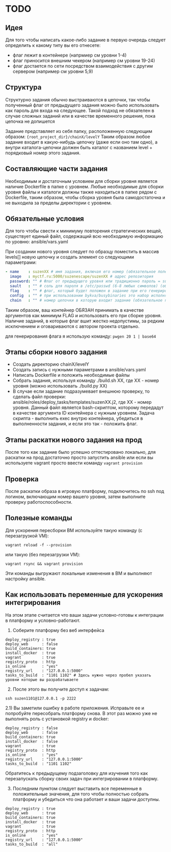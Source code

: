 # TODO

## Идея

Для того чтобы написать какое-либо задание в первую очередь следует определить к какому типу вы его отнесете:
* флаг лежит в контейнере (напрмиер см уровни 1-4)
* флаг приносится внешним чекером (например см уровни 19-24)
* флаг достается по сети посредством взаимодействия с другим сервером (например см уровни 5,9)

## Структура

Структурно задания обычно выстраиваются в цепочки, так чтобы полученный флаг от предыдущего задания
можно было использовать как пароль для входа на следующее. Такой подход не обязателен в случае сложных заданий или
в качестве временного решения, пока цепочка не допишется

Задание представляет из себя папку, расположенную следующим образом:
```{root_project_dir}/chainX/levelY```
Таким образом любое задание входит в какую-нибудь цепочку (даже если оно там одно), а внутри каталога-цепочки должен быть
каталог с названием level + порядковый номер этого задания.

## Составляющие части задания

Необходимым и достаточным условием для сборки уровня является наличие Dockerfile в папке с уровнем.
Любые необходимые для сборки уровня файлы и каталоги должны также находиться в папке рядом с Dockerfile,
таким образом, чтобы сборка уровня была самодостаточна и не выходила за пределы директории с уровнем.

## Обязательные условия

Для того чтобы свести к минимуму повторения стратегических вещей, существует единый файл, содержащий
всю необходимую информацию по уровню: ansible/vars.yaml

При создании нового уровня следует по образцу поместить в массив levels[] новую цепочку
и создать элемент со следующими параметрами:
```yaml
- name    : suzenXX # имя задания, включая его номер (обязательное поле)
  image   : myctf.ru:5000/suzenescape/suzenXX # адрес репозитория
  password: "" # Флаг от предыдущего уровня или традиционно пароль = suzenXX, где XX - номер первого задания в цепочке (обязательное поле)
  sault   : "" # соль для пароля в /etc/passwd (6-8 любых символов) (обязательное поле)
  flag    : "" # флаг, который будет положен в задание при его генерировании (обязательное поле)
  config  : "" # при использовании bykva/busybinaries это набор исполняемых файлов, оставляемых после сборки задания.
  chain   : "" # номер цепочки в которую входит задание (обязательное поле)
```

Таким образом, ваш контейнер ОБЯЗАН принимать в качестве аргументов как минимум FLAG и использовать его при сборке уровня.
Наличие заданий, в которые флаг вшит жестко недопустимы, за редким исключением и оговариваются с автором проекта отдельно.

для генерирования флага я использую команду:
```pwgen 20 1 | base64```

## Этапы сборки нового задания

* Создать директорию chainX/levelY
* Создать запись с нужными параметрами в ansible/vars.yaml
* Написать Dockerfile и положить необходимые файлы
* Собрать задания, используя команду ./build.sh XX, где XX - номер уровня (можно использовать
  ./build.py XX)
* В случае если задание подразумевает внешнюю проверку, то сделать файл проверки:
  ansible/roles/deploy_tasks/templates/suzenXX.j2, где ХХ - номер уровня.
  Данный файл является bash-скриптом, которому передадут в качестве аргумента ID контейнера с нужным уровнем.
  Задача скрипта - выполнить exec внутрю контейнера, убедиться в выполненности задания, и если это так - положить флаг.

## Этапы раскатки нового задания на прод

После того как задание было успешно оттестировано локально, для раскатки на прод достаточно просто запустить ansible или
если вы используете vagrant просто ввести команду ```vagrant provision```

## Проверка

После раскатки образа в игровую платформу, подключитесь по ssh под логином, включающим номер вашего уровня,
затем выполните проверку работоспособности.


## Полезные команды

Для ускорения пересборки ВМ используйте такую команду (с перезагрузкой VM):
```text
vagrant reload -f --provision
```
или такую (без перезагрузки VM):
```text
vagrant rsync && vagrant provision
```
Эти команды выгружают локальные изменения в ВМ и выполняют настройку ansible.

## Как использовать переменные для ускорения интегрирования

На этом этапе считается что ваши задачи условно-готовы к интеграции в платформу и условно-работают.

1) Соберите платформу без веб интерфейса
```text
deploy_registry : true
deploy_web      : false
build_containers: true
install_docker  : true
vagrant         : true
registry_proto  : http
is_online       : "yes"
registry_url    : "127.0.0.1:5000"
tasks_to_build  : "1101 1102" # Здесь нужно через пробел указать уровни которые вы разрабатываете
```
2) После этого вы получите доступ к задачам:
```text
ssh suzen1101@127.0.0.1 -p 2222
```

2.1) Вы заметили ошибку в работе приложения. Исправьте ее и попробуйте пересобрать платформу снова.
В этот раз можно уже не выполнять роль с установкой registry и docker:
```text
deploy_registry : false
deploy_web      : false
build_containers: true
install_docker  : false
vagrant         : true
registry_proto  : http
is_online       : "yes"
registry_url    : "127.0.0.1:5000"
tasks_to_build  : "1101 1102"
```

Обратитесь к предыдущему подзаголовку для изучения того как перезапускать сборку своих задач при
интегрировании в платформу.

3) Последним пунктом следует выставить все переменные в положительные значения, для того чтобы полностью
собрать платформу и убедиться что она работает и ваши задачи доступны.
```text
deploy_registry : true
deploy_web      : true
build_containers: true
install_docker  : true
vagrant         : true
registry_proto  : http
is_online       : "yes"
registry_url    : "127.0.0.1:5000"
tasks_to_build  : "all"
```
